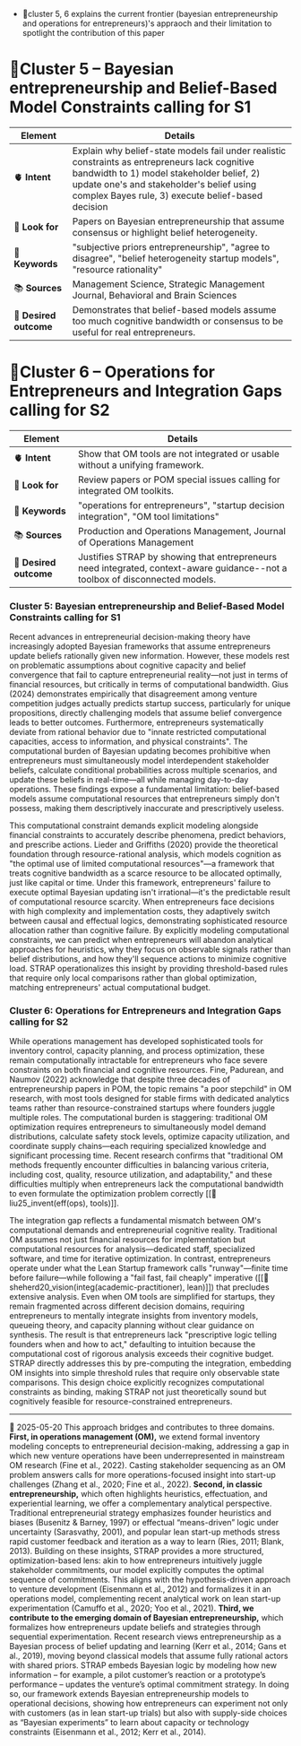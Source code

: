 - 🧱cluster 5, 6 explains the current frontier (bayesian entrepreneurship and operations for entrepreneurs)'s appraoch and their limitation to spotlight the contribution of this paper


# 🧠**Cluster 5 – Bayesian entrepreneurship and Belief-Based Model Constraints calling for** **S1**

|Element|Details|
|---|---|
|🫀 **Intent**|Explain why belief-state models fail under realistic constraints as entrepreneurs lack cognitive bandwidth to 1) model stakeholder belief, 2) update one's and stakeholder's belief using complex Bayes rule, 3) execute belief-based decision|
|👀 **Look for**|Papers on Bayesian entrepreneurship that assume consensus or highlight belief heterogeneity.|
|🔑 **Keywords**|"subjective priors entrepreneurship", "agree to disagree", "belief heterogeneity startup models", "resource rationality"|
|📚 **Sources**|Management Science, Strategic Management Journal, Behavioral and Brain Sciences|
|💸 **Desired outcome**|Demonstrates that belief-based models assume too much cognitive bandwidth or consensus to be useful for real entrepreneurs.|

# 🤜**Cluster 6 – Operations for Entrepreneurs and Integration Gaps calling for** **S2**

|Element|Details|
|---|---|
|🫀 **Intent**|Show that OM tools are not integrated or usable without a unifying framework.|
|👀 **Look for**|Review papers or POM special issues calling for integrated OM toolkits.|
|🔑 **Keywords**|"operations for entrepreneurs", "startup decision integration", "OM tool limitations"|
|📚 **Sources**|Production and Operations Management, Journal of Operations Management|
|💸 **Desired outcome**|Justifies STRAP by showing that entrepreneurs need integrated, context-aware guidance--not a toolbox of disconnected models.|

### Cluster 5: Bayesian entrepreneurship and Belief-Based Model Constraints calling for S1

Recent advances in entrepreneurial decision-making theory have increasingly adopted Bayesian frameworks that assume entrepreneurs update beliefs rationally given new information. However, these models rest on problematic assumptions about cognitive capacity and belief convergence that fail to capture entrepreneurial reality—not just in terms of financial resources, but critically in terms of computational bandwidth. Gius (2024) demonstrates empirically that disagreement among venture competition judges actually predicts startup success, particularly for unique propositions, directly challenging models that assume belief convergence leads to better outcomes. Furthermore, entrepreneurs systematically deviate from rational behavior due to "innate restricted computational capacities, access to information, and physical constraints". The computational burden of Bayesian updating becomes prohibitive when entrepreneurs must simultaneously model interdependent stakeholder beliefs, calculate conditional probabilities across multiple scenarios, and update these beliefs in real-time—all while managing day-to-day operations. These findings expose a fundamental limitation: belief-based models assume computational resources that entrepreneurs simply don't possess, making them descriptively inaccurate and prescriptively useless.

This computational constraint demands explicit modeling alongside financial constraints to accurately describe phenomena, predict behaviors, and prescribe actions. Lieder and Griffiths (2020) provide the theoretical foundation through resource-rational analysis, which models cognition as "the optimal use of limited computational resources"—a framework that treats cognitive bandwidth as a scarce resource to be allocated optimally, just like capital or time. Under this framework, entrepreneurs' failure to execute optimal Bayesian updating isn't irrational—it's the predictable result of computational resource scarcity. When entrepreneurs face decisions with high complexity and implementation costs, they adaptively switch between causal and effectual logics, demonstrating sophisticated resource allocation rather than cognitive failure. By explicitly modeling computational constraints, we can predict when entrepreneurs will abandon analytical approaches for heuristics, why they focus on observable signals rather than belief distributions, and how they'll sequence actions to minimize cognitive load. STRAP operationalizes this insight by providing threshold-based rules that require only local comparisons rather than global optimization, matching entrepreneurs' actual computational budget.

### Cluster 6: Operations for Entrepreneurs and Integration Gaps calling for S2

While operations management has developed sophisticated tools for inventory control, capacity planning, and process optimization, these remain computationally intractable for entrepreneurs who face severe constraints on both financial and cognitive resources. Fine, Padurean, and Naumov (2022) acknowledge that despite three decades of entrepreneurship papers in POM, the topic remains "a poor stepchild" in OM research, with most tools designed for stable firms with dedicated analytics teams rather than resource-constrained startups where founders juggle multiple roles. The computational burden is staggering: traditional OM optimization requires entrepreneurs to simultaneously model demand distributions, calculate safety stock levels, optimize capacity utilization, and coordinate supply chains—each requiring specialized knowledge and significant processing time. Recent research confirms that "traditional OM methods frequently encounter difficulties in balancing various criteria, including cost, quality, resource utilization, and adaptability," and these difficulties multiply when entrepreneurs lack the computational bandwidth to even formulate the optimization problem correctly [[📜liu25_invent(eff(ops), tools)]].

The integration gap reflects a fundamental mismatch between OM's computational demands and entrepreneurial cognitive reality. Traditional OM assumes not just financial resources for implementation but computational resources for analysis—dedicated staff, specialized software, and time for iterative optimization. In contrast, entrepreneurs operate under what the Lean Startup framework calls "runway"—finite time before failure—while following a "fail fast, fail cheaply" imperative ([[📜sheherd20_vision(integ(academic-practitioner), lean)]]) that precludes extensive analysis. Even when OM tools are simplified for startups, they remain fragmented across different decision domains, requiring entrepreneurs to mentally integrate insights from inventory models, queueing theory, and capacity planning without clear guidance on synthesis. The result is that entrepreneurs lack "prescriptive logic telling founders when and how to act," defaulting to intuition because the computational cost of rigorous analysis exceeds their cognitive budget. STRAP directly addresses this by pre-computing the integration, embedding OM insights into simple threshold rules that require only observable state comparisons. This design choice explicitly recognizes computational constraints as binding, making STRAP not just theoretically sound but cognitively feasible for resource-constrained entrepreneurs.


----
🐠
2025-05-20
This approach bridges and contributes to three domains. **First, in operations management (OM),** we extend formal inventory modeling concepts to entrepreneurial decision-making, addressing a gap in which new venture operations have been underrepresented in mainstream OM research (Fine et al., 2022). Casting stakeholder sequencing as an OM problem answers calls for more operations-focused insight into start-up challenges (Zhang et al., 2020; Fine et al., 2022). **Second, in classic entrepreneurship,** which often highlights heuristics, effectuation, and experiential learning, we offer a complementary analytical perspective. Traditional entrepreneurial strategy emphasizes founder heuristics and biases (Busenitz & Barney, 1997) or effectual “means-driven” logic under uncertainty (Sarasvathy, 2001), and popular lean start-up methods stress rapid customer feedback and iteration as a way to learn (Ries, 2011; Blank, 2013). Building on these insights, STRAP provides a more structured, optimization-based lens: akin to how entrepreneurs intuitively juggle stakeholder commitments, our model explicitly computes the optimal sequence of commitments. This aligns with the hypothesis-driven approach to venture development (Eisenmann et al., 2012) and formalizes it in an operations model, complementing recent analytical work on lean start-up experimentation (Camuffo et al., 2020; Yoo et al., 2021). **Third, we contribute to the emerging domain of Bayesian entrepreneurship,** which formalizes how entrepreneurs update beliefs and strategies through sequential experimentation. Recent research views entrepreneurship as a Bayesian process of belief updating and learning (Kerr et al., 2014; Gans et al., 2019), moving beyond classical models that assume fully rational actors with shared priors. STRAP embeds Bayesian logic by modeling how new information – for example, a pilot customer’s reaction or a prototype’s performance – updates the venture’s optimal commitment strategy. In doing so, our framework extends Bayesian entrepreneurship models to operational decisions, showing how entrepreneurs can experiment not only with customers (as in lean start-up trials) but also with supply-side choices as “Bayesian experiments” to learn about capacity or technology constraints (Eisenmann et al., 2012; Kerr et al., 2014).


